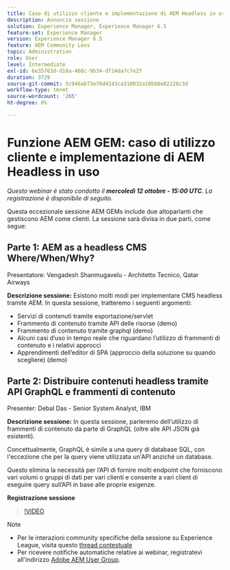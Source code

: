 ```yaml
---
title: Caso di utilizzo cliente e implementazione di AEM Headless in uso
description: Annuncio sessione
solution: Experience Manager, Experience Manager 6.5
feature-set: Experience Manager
version: Experience Manager 6.5
feature: AEM Community Lens
topic: Administration
role: User
level: Intermediate
exl-id: 6e35763d-d18a-468c-9b34-df14da7c7e2f
duration: 3729
source-git-commit: 5c946ab73e78d4243ca310032a10bb8e82228c3d
workflow-type: tm+mt
source-wordcount: '265'
ht-degree: 0%

---
```


# Funzione AEM GEM: caso di utilizzo cliente e implementazione di AEM Headless in uso

*Questo webinar è stato condotto il **mercoledì 12 ottobre - 15:00 UTC**. La registrazione è disponibile di seguito.*

Questa eccezionale sessione AEM GEMs include due altoparlanti che gestiscono AEM come clienti. La sessione sarà divisa in due parti, come segue:

## Parte 1: AEM as a headless CMS Where/When/Why?

Presentatore: Vengadesh Shanmugavelu - Architetto Tecnico, Qatar Airways

**Descrizione sessione:**
Esistono molti modi per implementare CMS headless tramite AEM.
In questa sessione, tratteremo i seguenti argomenti:

* Servizi di contenuti tramite esportazione/servlet
* Frammento di contenuto tramite API delle risorse (demo)
* Frammento di contenuto tramite graphql (demo)
* Alcuni casi d’uso in tempo reale che riguardano l’utilizzo di frammenti di contenuto e i relativi approcci
* Apprendimenti dell’editor di SPA (approccio della soluzione su quando scegliere) (demo)

## Parte 2: Distribuire contenuti headless tramite API GraphQL e frammenti di contenuto

Presenter: Debal Das - Senior System Analyst, IBM

**Descrizione sessione:**
In questa sessione, parleremo dell’utilizzo di frammenti di contenuto da parte di GraphQL (oltre alle API JSON già esistenti).

Concettualmente, GraphQL è simile a una query di database SQL, con l&#39;eccezione che per la query viene utilizzata un&#39;API anziché un database.

Questo elimina la necessità per l’API di fornire molti endpoint che forniscono vari volumi o gruppi di dati per vari clienti e consente a vari client di eseguire query sull’API in base alle proprie esigenze.

**Registrazione sessione**

>[!VIDEO](https://video.tv.adobe.com/v/3410160)

>[!NOTE]
>
>* Per le interazioni community specifiche della sessione su Experience League, visita questo [thread contestuale](https://adobe.ly/3r6P4nr)
>* Per ricevere notifiche automatiche relative ai webinar, registratevi all&#39;indirizzo [Adobe AEM User Group](https://aem-augs.adobe.com/).
